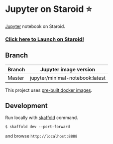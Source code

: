 # Jupyter on Staroid ⭐️

[Jupyter](https://jupyter.org/) notebook on Staroid.

### [Click here to Launch on Staroid!](https://staroid.com/g/open-datastudio/jupyter)

## Branch

| Branch |  Jupyter image version|
| ------ | --------------- |
| Master | jupyter/minimal-notebook:latest       |

This project uses [pre-built docker images](https://github.com/jupyter/docker-stacks).

## Development

Run locally with [skaffold](https://skaffold.dev) command.

```
$ skaffold dev --port-forward
```

and browse `http://localhost:8888`
